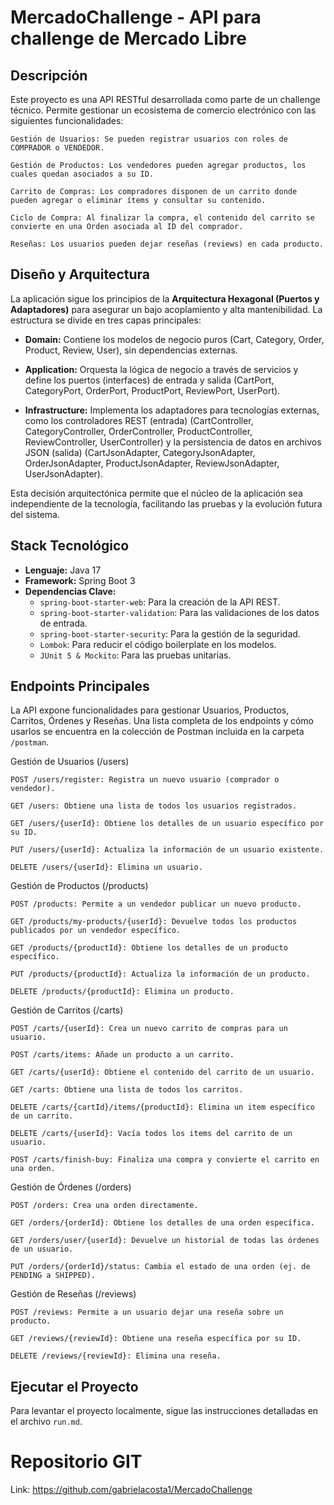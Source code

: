 # MercadoChallenge - API para challenge de Mercado Libre

## Descripción

Este proyecto es una API RESTful desarrollada como parte de un challenge técnico. Permite gestionar un ecosistema de comercio electrónico con las siguientes funcionalidades:

    Gestión de Usuarios: Se pueden registrar usuarios con roles de COMPRADOR o VENDEDOR.

    Gestión de Productos: Los vendedores pueden agregar productos, los cuales quedan asociados a su ID.

    Carrito de Compras: Los compradores disponen de un carrito donde pueden agregar o eliminar ítems y consultar su contenido.

    Ciclo de Compra: Al finalizar la compra, el contenido del carrito se convierte en una Orden asociada al ID del comprador.

    Reseñas: Los usuarios pueden dejar reseñas (reviews) en cada producto.

## Diseño y Arquitectura

La aplicación sigue los principios de la **Arquitectura Hexagonal (Puertos y Adaptadores)** para asegurar un bajo acoplamiento y alta mantenibilidad. La estructura se divide en tres capas principales:

- **Domain:** Contiene los modelos de negocio puros (Cart, Category, Order, Product, Review, User), sin dependencias externas.

- **Application:** Orquesta la lógica de negocio a través de servicios y define los puertos (interfaces) de entrada y salida (CartPort, CategoryPort, OrderPort, ProductPort, ReviewPort, UserPort).

- **Infrastructure:** Implementa los adaptadores para tecnologías externas, como los controladores REST (entrada) (CartController, CategoryController, OrderController, ProductController, ReviewController, UserController) y la persistencia de datos en archivos JSON (salida) (CartJsonAdapter, CategoryJsonAdapter, OrderJsonAdapter, ProductJsonAdapter, ReviewJsonAdapter, UserJsonAdapter).

Esta decisión arquitectónica permite que el núcleo de la aplicación sea independiente de la tecnología, facilitando las pruebas y la evolución futura del sistema.

## Stack Tecnológico

- **Lenguaje:** Java 17
- **Framework:** Spring Boot 3
- **Dependencias Clave:**
  - `spring-boot-starter-web`: Para la creación de la API REST.
  - `spring-boot-starter-validation`: Para las validaciones de los datos de entrada.
  - `spring-boot-starter-security`: Para la gestión de la seguridad.
  - `Lombok`: Para reducir el código boilerplate en los modelos.
  - `JUnit 5 & Mockito`: Para las pruebas unitarias.

## Endpoints Principales

La API expone funcionalidades para gestionar Usuarios, Productos, Carritos, Órdenes y Reseñas. Una lista completa de los endpoints y cómo usarlos se encuentra en la colección de Postman incluida en la carpeta `/postman`.

Gestión de Usuarios (/users)

    POST /users/register: Registra un nuevo usuario (comprador o vendedor).

    GET /users: Obtiene una lista de todos los usuarios registrados.

    GET /users/{userId}: Obtiene los detalles de un usuario específico por su ID.

    PUT /users/{userId}: Actualiza la información de un usuario existente.

    DELETE /users/{userId}: Elimina un usuario.

Gestión de Productos (/products)

    POST /products: Permite a un vendedor publicar un nuevo producto.

    GET /products/my-products/{userId}: Devuelve todos los productos publicados por un vendedor específico.

    GET /products/{productId}: Obtiene los detalles de un producto específico.

    PUT /products/{productId}: Actualiza la información de un producto.

    DELETE /products/{productId}: Elimina un producto.

Gestión de Carritos (/carts)

    POST /carts/{userId}: Crea un nuevo carrito de compras para un usuario.

    POST /carts/items: Añade un producto a un carrito.

    GET /carts/{userId}: Obtiene el contenido del carrito de un usuario.

    GET /carts: Obtiene una lista de todos los carritos.

    DELETE /carts/{cartId}/items/{productId}: Elimina un item específico de un carrito.

    DELETE /carts/{userId}: Vacía todos los items del carrito de un usuario.

    POST /carts/finish-buy: Finaliza una compra y convierte el carrito en una orden.

Gestión de Órdenes (/orders)

    POST /orders: Crea una orden directamente.

    GET /orders/{orderId}: Obtiene los detalles de una orden específica.

    GET /orders/user/{userId}: Devuelve un historial de todas las órdenes de un usuario.

    PUT /orders/{orderId}/status: Cambia el estado de una orden (ej. de PENDING a SHIPPED).

Gestión de Reseñas (/reviews)

    POST /reviews: Permite a un usuario dejar una reseña sobre un producto.

    GET /reviews/{reviewId}: Obtiene una reseña específica por su ID.

    DELETE /reviews/{reviewId}: Elimina una reseña.

## Ejecutar el Proyecto

Para levantar el proyecto localmente, sigue las instrucciones detalladas en el archivo `run.md`.

# Repositorio GIT

Link: https://github.com/gabrielacosta1/MercadoChallenge

